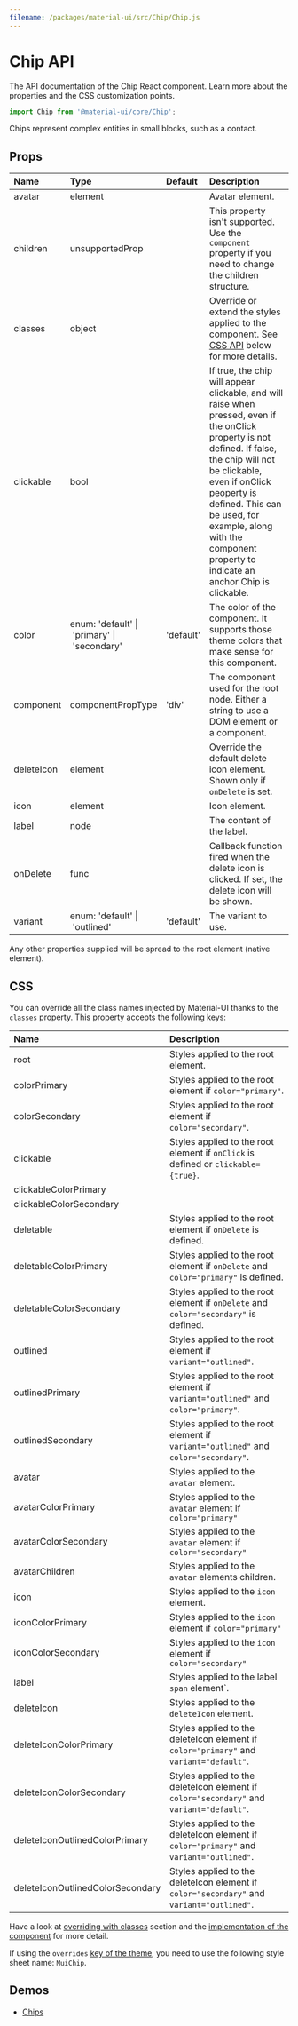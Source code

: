 ```yaml
---
filename: /packages/material-ui/src/Chip/Chip.js
---
```


<!--- This documentation is automatically generated, do not try to edit it. -->

# Chip API

<p class="description">The API documentation of the Chip React component. Learn more about the properties and the CSS customization points.</p>

```js
import Chip from '@material-ui/core/Chip';
```

Chips represent complex entities in small blocks, such as a contact.

## Props

| Name | Type | Default | Description |
|:-----|:-----|:--------|:------------|
| <span class="prop-name">avatar</span> | <span class="prop-type">element</span> |   | Avatar element. |
| <span class="prop-name">children</span> | <span class="prop-type">unsupportedProp</span> |   | This property isn't supported. Use the `component` property if you need to change the children structure. |
| <span class="prop-name">classes</span> | <span class="prop-type">object</span> |   | Override or extend the styles applied to the component. See [CSS API](#css-api) below for more details. |
| <span class="prop-name">clickable</span> | <span class="prop-type">bool</span> |   | If true, the chip will appear clickable, and will raise when pressed, even if the onClick property is not defined. If false, the chip will not be clickable, even if onClick peoperty is defined. This can be used, for example, along with the component property to indicate an anchor Chip is clickable. |
| <span class="prop-name">color</span> | <span class="prop-type">enum:&nbsp;'default'&nbsp;&#124;<br>&nbsp;'primary'&nbsp;&#124;<br>&nbsp;'secondary'<br></span> | <span class="prop-default">'default'</span> | The color of the component. It supports those theme colors that make sense for this component. |
| <span class="prop-name">component</span> | <span class="prop-type">componentPropType</span> | <span class="prop-default">'div'</span> | The component used for the root node. Either a string to use a DOM element or a component. |
| <span class="prop-name">deleteIcon</span> | <span class="prop-type">element</span> |   | Override the default delete icon element. Shown only if `onDelete` is set. |
| <span class="prop-name">icon</span> | <span class="prop-type">element</span> |   | Icon element. |
| <span class="prop-name">label</span> | <span class="prop-type">node</span> |   | The content of the label. |
| <span class="prop-name">onDelete</span> | <span class="prop-type">func</span> |   | Callback function fired when the delete icon is clicked. If set, the delete icon will be shown. |
| <span class="prop-name">variant</span> | <span class="prop-type">enum:&nbsp;'default'&nbsp;&#124;<br>&nbsp;'outlined'<br></span> | <span class="prop-default">'default'</span> | The variant to use. |

Any other properties supplied will be spread to the root element (native element).

## CSS

You can override all the class names injected by Material-UI thanks to the `classes` property.
This property accepts the following keys:


| Name | Description |
|:-----|:------------|
| <span class="prop-name">root</span> | Styles applied to the root element.
| <span class="prop-name">colorPrimary</span> | Styles applied to the root element if `color="primary"`.
| <span class="prop-name">colorSecondary</span> | Styles applied to the root element if `color="secondary"`.
| <span class="prop-name">clickable</span> | Styles applied to the root element if `onClick` is defined or `clickable={true}`.
| <span class="prop-name">clickableColorPrimary</span> | 
| <span class="prop-name">clickableColorSecondary</span> | 
| <span class="prop-name">deletable</span> | Styles applied to the root element if `onDelete` is defined.
| <span class="prop-name">deletableColorPrimary</span> | Styles applied to the root element if `onDelete` and `color="primary"` is defined.
| <span class="prop-name">deletableColorSecondary</span> | Styles applied to the root element if `onDelete` and `color="secondary"` is defined.
| <span class="prop-name">outlined</span> | Styles applied to the root element if `variant="outlined"`.
| <span class="prop-name">outlinedPrimary</span> | Styles applied to the root element if `variant="outlined"` and `color="primary"`.
| <span class="prop-name">outlinedSecondary</span> | Styles applied to the root element if `variant="outlined"` and `color="secondary"`.
| <span class="prop-name">avatar</span> | Styles applied to the `avatar` element.
| <span class="prop-name">avatarColorPrimary</span> | Styles applied to the `avatar` element if `color="primary"`
| <span class="prop-name">avatarColorSecondary</span> | Styles applied to the `avatar` element if `color="secondary"`
| <span class="prop-name">avatarChildren</span> | Styles applied to the `avatar` elements children.
| <span class="prop-name">icon</span> | Styles applied to the `icon` element.
| <span class="prop-name">iconColorPrimary</span> | Styles applied to the `icon` element if `color="primary"`
| <span class="prop-name">iconColorSecondary</span> | Styles applied to the `icon` element if `color="secondary"`
| <span class="prop-name">label</span> | Styles applied to the label `span` element`.
| <span class="prop-name">deleteIcon</span> | Styles applied to the `deleteIcon` element.
| <span class="prop-name">deleteIconColorPrimary</span> | Styles applied to the deleteIcon element if `color="primary"` and `variant="default"`.
| <span class="prop-name">deleteIconColorSecondary</span> | Styles applied to the deleteIcon element if `color="secondary"` and `variant="default"`.
| <span class="prop-name">deleteIconOutlinedColorPrimary</span> | Styles applied to the deleteIcon element if `color="primary"` and `variant="outlined"`.
| <span class="prop-name">deleteIconOutlinedColorSecondary</span> | Styles applied to the deleteIcon element if `color="secondary"` and `variant="outlined"`.

Have a look at [overriding with classes](/customization/overrides/#overriding-with-classes) section
and the [implementation of the component](https://github.com/mui-org/material-ui/blob/master/packages/material-ui/src/Chip/Chip.js)
for more detail.

If using the `overrides` [key of the theme](/customization/themes/#css),
you need to use the following style sheet name: `MuiChip`.

## Demos

- [Chips](/demos/chips/)

